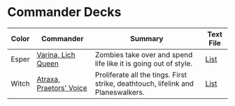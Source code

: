 # Commander Decks

| Color | Commander | Summary | Text File |
| --- | --- | --- | --- |
| Esper | [Varina, Lich Queen](https://archidekt.com/decks/1290449#Varina,_Lich_Queen_-_Commander) | Zombies take over and spend life like it is going out of style. | [List](Varina,%20Lich%20Queen.txt) |
| Witch | [Atraxa, Praetors' Voice](https://archidekt.com/decks/1878806#Atraxa,_Praetors'_Voice_-_Commander) | Proliferate all the tings. First strike, deathtouch, lifelink and Planeswalkers. | [List](Atraxa,%20Praetor's%20Voice.txt) |

